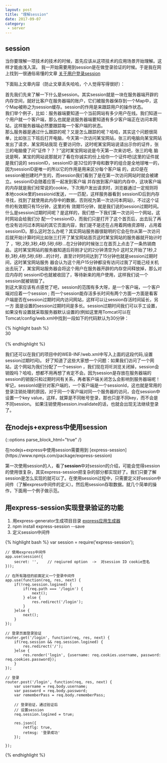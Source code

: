 ```yaml
---
layout: post
title: "理解session"
date: 2017-09-07
category: 
 - server
---
```


## session
当你要理解一项技术的技术的时候，首先应该从这项技术的应用场景开始理解。这样才能由浅入深。
我一开始需要用到session是在做登录验证的时候。于是我在网上找到一很通俗易懂的文章 [关于用户登录session](http://blog.csdn.net/u013865275/article/details/51159102)<br />

<span class="tip-s">下面贴上文章内容（防止文章丢失哈哈，个人觉得写得很好）：</span>
<div class="content">
 首先我们先来了解一下什么是session。其实session就是一块在服务器端开辟的内存空间，就好比客户在服务器端的账户，它们被服务器保存到一个Map中，这个Map被称之为session缓存。session的作用是来跟踪用户的操作状态。
<br>
我们举个例子，比如：服务器端要知道一个当前网站有多少用户在线。我们知道一个用户就一个客户端，那么也就是说服务器端要知道有多少客户端正在访问本网 站，这样服务器端必然要跟踪每一个客户端的状态。
<br>
那么服务器是通过什么跟踪的呢？又是怎么跟踪的呢？哈哈，其实这个问题很简单，比如张三下班后打开电脑，今天第一次访问某宝网站，张三的电脑向某宝网站发出了请求，某宝网站我现 在要访问你，这时呢某宝网站说请出示你的证件，张三的电脑傻了问“证件？？？”这时某宝网站说是今天第一次来访吧，张三的电 脑说是啊，某宝的网站说那就对了看在你诚实的份上给你一个证件吧(这里的证件就是我们说的 sessionID，sessionID:是32位的字母和数字的组合是全地球唯一的，因为sessionID是唯一的所以它的作用是用来区分每个客户端 的，此ID是在session被创建时产生的，而session我们看到了是在第一次访问网站时就会被建立。sessionID会随着应答一起发到客户端 并存放到客户端的内存中，这块客户端的内存就是我们经常说的cookie，下次用户发出请求时，浏览器通过一定规则将本地cookie里的sessionid发送，一一匹配，这样服务器看到 sessionID后到内存寻找，找到了就使用此内存中的数据，否则视为第一次访问本网站)，不过这个证件的有效期只有15分钟，这里的有 效期15分钟，就是我们说的session过期时间。
<br>
什么是session过期时间呢？是这样的，我们想一下我们第一次访问一个网站，这时网站会给我们分 配一个sessionID，而我们只是打开了这个首页后，出去玩了再也没有访问过本网站的其它页面内容，我们是不是还在占用着网络资源呀，占用着 sessionID。那么这时怎么办呢？其实网站服务器很聪明的它会在你从第一次访问后就开始计算时间比如张三打开了某宝网站首页这时某宝网站的服务器就开始计时了 ，1秒,2秒,3秒,4秒,5秒,6秒...在2分钟的时候张三在首页上点击了一条热销商品，这时某宝网站的服务器知道后将刚才记的2分钟清空为0 这时又开始了1秒,2秒,3秒,4秒,5秒,6秒...的计时，直至计时时间达到了15分钟也就是session过期时间，这时某宝网站服务 器会认为这个用户15分钟都没有访问过我了可能己经关机出去玩了，某宝网站服务器会将这个用户在服务器开辟的内存空间释放掉，那么对应内存的 sessionID也就被收回了，等待新来的用户使用，这样我们说一个session就被销毁了。
<br>
到这大家应该有点感觉了吧，session的范围有多大呀，是一个客户端，一个客户端对应着一个session ; 而一个session能存活多长时间有两个方面一方面是看客户端是否在session过期时间内访问网站，这样可以让session存活时间延长，另一方 面是设置的session过期时间是多长。session过期时间我们可以手工设置，如果没有设置就采取服务器默认设置的(例如这里用Tomcat可以在Tomcat/config/web.xml中找到一段如下的代码默认为30分钟： 

{% highlight bash %}
<session-config>  
        <session-timeout>30<session-timeout>  
<session-config>  
{% endhighlight %}

我们还可以在我们的项目中的WEB-INF/web.xml中写入上面的这段代码,设置session过期时间)。
好了知道了这些大家想一个问题：如果我们访问了一个网站，这个网站为我们分配了一个session ，我们现在将IE浏览关闭掉，session会销毁吗？哈哈，想都不用再想了肯定不会。因为session是存放在服务器端的session的销毁只和过期时间有关系，再者客户端关闭怎么会影响到服务器端呢！ 
牢记，sessionId是针对客户端的，一个客户端是一个sessionId，这也就是常用的登录注销处理的原因，对于同一个客户端对同一个服务器的访问，会在session中设置一个key value，这样，就算是不同帐号登录，那也只是不同key，而不会是不同session。
如果注销使用session.invalidate的话，也就会出现无法继续登录了。
</div>


## 在nodejs+express中使用session

{::options parse_block_html="true" /}
<p>
在nodejs+express中使用session需要用到 [express-session](https://www.npmjs.com/package/express-session)
</p>

<p>
第一次使用session的人，看了<b>session</b>中对session的介绍，可能会觉得session的使用很复杂，其实express-session把复杂的部分都实现好了。我们只要了解session是怎么实现的就可以了。在使用session过程中，只需要定义好session中间件（了解express中间件的定义）。然后用session存取数据。就几个简单的操作，下面用一个例子做示范。
</p>

## 用express-session实现登录验证的功能
1. 用express-generator生成项目目录 [express应用生成器](http://www.expressjs.com.cn/starter/generator.html)
2. npm install express-session --save
3. 定义session中间件

{% highlight bash %}
	var session = require('express-session');

	// 使用express中间件
	app.use(session({ 
		secret: '',    // reqiured option  ->  对session ID cookie签名
	}));

	// 在所有路径的前面定义一个登录中间件
	app.use(function(req, res, next) {
		if(!req.session.logined) {
			if(req.path === '/login') {
				next();
			} else {
				res.redirect('/login');
			}
		}else {
			next();
		}
	});
	
	// 登录页面登录验证
	router.get('/login', function(req, res, next) {
		if(req.session && req.session.logined) {
			res.redirect('/');
		}else {
			res.render('login', {username: req.cookies.username, password: req.cookies.password});
		}
	});

	// 登录
	router.post('/login', function(req, res, next) {
		var username = req.body.username;
		var password = req.body.password;
		var rememberPass = req.body.rememberPass;

		// 登录验证，通过验证后
		// 设置session
		req.session.logined = true;

		res.json({
			retflg: true,
			retmsg: '登录成功'
		});

	});
{% endhighlight %}






